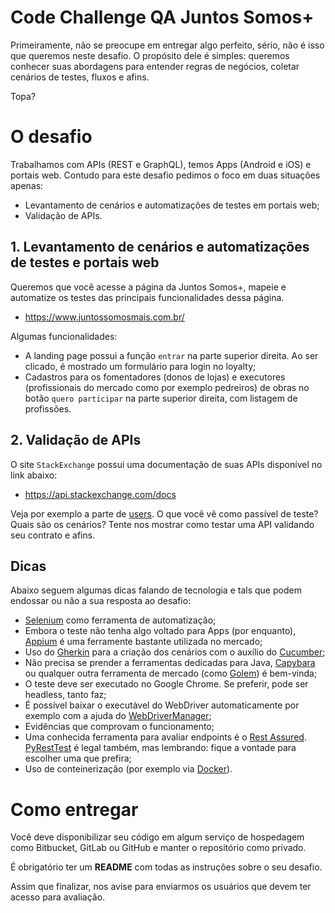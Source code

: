 # Code Challenge QA Juntos Somos+

Primeiramente, não se preocupe em entregar algo perfeito, sério, não é isso que queremos neste desafio. O propósito dele é simples: queremos conhecer suas abordagens para entender regras de negócios, coletar cenários de testes, fluxos e afins.

Topa?

# O desafio

Trabalhamos com APIs (REST e GraphQL), temos Apps (Android e iOS) e portais web. Contudo para este desafio pedimos o foco em duas situações apenas:

- Levantamento de cenários e automatizações de testes em portais web;
- Validação de APIs.

## 1. Levantamento de cenários e automatizações de testes e portais web

Queremos que você acesse a página da Juntos Somos+, mapeie e automatize os testes das principais funcionalidades dessa página.

- https://www.juntossomosmais.com.br/

Algumas funcionalidades:

* A landing page possui a função `entrar` na parte superior direita. Ao ser clicado, é mostrado um formulário para login no loyalty;
* Cadastros para os fomentadores (donos de lojas) e executores (profissionais do mercado como por exemplo pedreiros) de obras no botão `quero participar` na parte superior direita, com listagem de profissões.

## 2. Validação de APIs

O site `StackExchange` possui uma documentação de suas APIs disponível no link abaixo:

- https://api.stackexchange.com/docs

Veja por exemplo a parte de [users](https://api.stackexchange.com/docs/users). O que você vê como passível de teste? Quais são os cenários? Tente nos mostrar como testar uma API validando seu contrato e afins.

## Dicas

Abaixo seguem algumas dicas falando de tecnologia e tals que podem endossar ou não a sua resposta ao desafio:

- [Selenium](https://www.seleniumhq.org/) como ferramenta de automatização;
- Embora o teste não tenha algo voltado para Apps (por enquanto), [Appium](https://appium.io/) é uma ferramente bastante utilizada no mercado;
- Uso do [Gherkin](https://docs.cucumber.io/gherkin/) para a criação dos cenários com o auxílio do [Cucumber](https://cucumber.io/);
- Não precisa se prender a ferramentas dedicadas para Java, [Capybara](https://github.com/teamcapybara/capybara) ou qualquer outra ferramenta de mercado (como [Golem](https://github.com/golemhq/golem)) é bem-vinda;
- O teste deve ser executado no Google Chrome. Se preferir, pode ser headless, tanto faz;
- É possível baixar o executável do WebDriver automaticamente por exemplo com a ajuda do [WebDriverManager](https://github.com/bonigarcia/webdrivermanager);
- Evidências que comprovam o funcionamento;
- Uma conhecida ferramenta para avaliar endpoints é o [Rest Assured](https://github.com/rest-assured/rest-assured). [PyRestTest](https://github.com/svanoort/pyresttest) é legal também, mas lembrando: fique a vontade para escolher uma que prefira;
- Uso de conteinerização (por exemplo via [Docker](https://www.docker.com/)).

# Como entregar

Você deve disponibilizar seu código em algum serviço de hospedagem como Bitbucket, GitLab ou GitHub e manter o repositório como privado.

É obrigatório ter um  **README**  com todas as instruções sobre o seu desafio.

Assim que finalizar, nos avise para enviarmos os usuários que devem ter acesso para avaliação.
